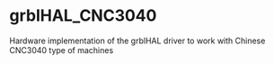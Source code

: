 # grblHAL_CNC3040
Hardware implementation of the grblHAL driver to work with Chinese CNC3040 type of machines
